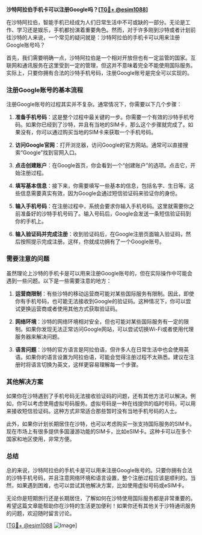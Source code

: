 **沙特阿拉伯手机卡可以注册Google吗？[[TG💪+ @esim1088](https://t.me/s/esim1088)]**

在沙特阿拉伯，智能手机已经成为人们日常生活中不可或缺的一部分。无论是工作、学习还是娱乐，手机都扮演着重要角色。然而，对于许多刚到沙特或者计划前往沙特的人来说，一个常见的疑问就是：沙特阿拉伯的手机卡可以用来注册Google账号吗？

首先，我们需要明确一点，沙特阿拉伯是一个相对开放但也有一定监管的国家。互联网和通讯服务在这里受到一定的管理，但这并不意味着完全不能使用国际服务。实际上，只要你拥有合法的沙特手机号码，注册Google账号是完全可以实现的。

### 注册Google账号的基本流程

注册Google账号的过程其实并不复杂。通常情况下，你需要以下几个步骤：

1. **准备手机号码**：这是整个过程中最关键的一步。你需要一个有效的沙特手机号码。如果你已经到了沙特，并且有当地的SIM卡，那么这个步骤就完成了。如果没有，你可以通过购买当地的SIM卡来获取一个手机号码。

2. **访问Google官网**：打开浏览器，访问Google的官方网站。通常可以直接搜索“Google”找到官网入口。

3. **点击创建账户**：在Google首页，你会看到一个“创建账户”的选项。点击它，开始注册过程。

4. **填写基本信息**：接下来，你需要填写一些基本的信息，包括名字、生日等。这些信息需要真实有效，因为Google会通过短信验证码来验证你的身份。

5. **输入手机号码**：在注册过程中，系统会要求你输入手机号码。这里就需要你之前准备好的沙特手机号码了。输入号码后，Google会发送一条短信验证码到你的手机上。

6. **输入验证码并完成注册**：收到验证码后，在Google注册页面输入验证码，然后按照提示完成注册。这样，你就成功拥有了一个Google账号。

### 需要注意的问题

虽然理论上沙特的手机卡是可以用来注册Google账号的，但在实际操作中可能会遇到一些问题。以下是一些需要注意的地方：

1. **运营商限制**：有些沙特的移动运营商可能对某些国际服务有限制。因此，即使你有手机号码，也可能无法接收到Google的验证码。这种情况下，你可以尝试更换运营商或者使用其他方式获取验证码。

2. **网络环境**：沙特的网络环境相对安全，但也可能对某些国际服务有一定的限制。如果你发现无法正常访问Google网站，可以尝试切换Wi-Fi或者使用代理服务器来解决问题。

3. **语言问题**：沙特的官方语言是阿拉伯语，但许多人在日常生活中也会使用英语。如果你的语言设置为阿拉伯语，可能会觉得注册过程不太熟悉。建议在注册时将语言切换为英文，这样更容易理解每一个步骤。

### 其他解决方案

如果你在沙特遇到了手机号码无法接收验证码的问题，还有其他方法可以解决。例如，你可以考虑使用虚拟号码服务。虚拟号码是一种在线提供的临时号码，可以用来接收短信验证码。这种方式非常适合那些暂时没有当地手机号码的人士。

此外，如果你计划长期居住在沙特，也可以考虑购买一张支持国际服务的SIM卡。现在市场上有很多提供多国漫游功能的SIM卡，比如eSIM卡。这种卡可以在多个国家和地区使用，非常方便。

### 总结

总的来说，沙特阿拉伯的手机卡是可以用来注册Google账号的。只要你拥有合法的沙特手机号码，并且注意网络环境和语言设置，整个注册过程应该是顺利的。当然，如果遇到困难，也可以尝试其他解决方案，比如使用虚拟号码或eSIM卡。

无论你是短期旅行还是长期居住，了解如何在沙特使用国际服务都是非常重要的。希望这篇文章能帮助你在沙特的生活更加便利！如果你还有其他关于沙特通讯服务的问题，欢迎随时留言讨论。

[[TG💪+ @esim1088](https://t.me/s/esim1088) ![Image](https://i.postimg.cc/4NQfJmqS/Snipaste-2025-05-13-00-14-12.png)]